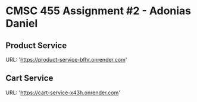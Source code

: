 # CMSC 455 Assignment #2 - Adonias Daniel

  ## Product Service
  URL: 'https://product-service-bfhr.onrender.com'

  ## Cart Service
  URL: 'https://cart-service-x43h.onrender.com'


